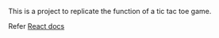 This is a project to replicate the function of a tic tac toe game.

Refer [React docs](https://react.dev/learn/tutorial-tic-tac-toe#)